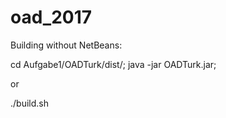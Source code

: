 # oad_2017

Building without NetBeans:

cd Aufgabe1/OADTurk/dist/; 
java -jar OADTurk.jar;

or 

./build.sh

